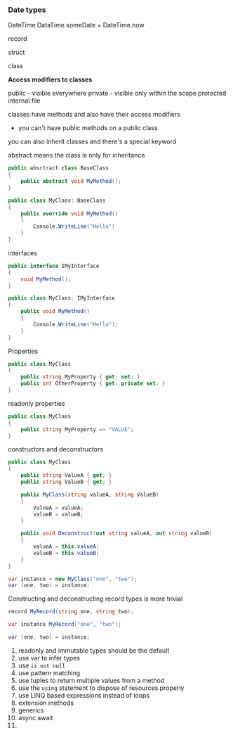 


### Date types

DateTime
DataTime someDate = DateTime.now

record

struct

class


**Access modifiers to classes**

public - visible everywhere
private - visible only within the scope
protected
internal
file

classes have methods and also have their access modifiers
- you can't have public methods on a public class

you can also inherit classes and there's a special keyword

abstract means the class is only for inheritance
```c#
public absrtract class BaseClass
{
	public abstract void MyMethod();
}

public class MyClass: BaseClass
{
	public override void MyMethod()
	{
		Console.WriteLine("Hello")
	}
}
```


interfaces
```c#
public interface IMyInterface
{
	void MyMethod();
}

public class MyClass: IMyInterface
{
	public void MyMethod()
	{
		Console.WriteLine("Hello");
	}
}
```

Properties
```c#
public class MyClass
{
	public string MyProperty { get; set; }
	public int OtherProperty { get; private set; }
}
```

readonly properties

```c#
public class MyClass
{
	public string MyProperty => "VALUE";
}
```


constructors and deconstructors
```c# 
public class MyClass
{
	public string ValueA { get; }
	public string ValueB { get; }

	public MyClass(string valueA, string ValueB)
	{
		ValueA = valueA;
		valueB = valueB;
	}

	public void Deconstruct(out string valueA, out string valueB)
	{
		valueA = this.valueA;
		valueB = this.valueB;
	}
}

var instance = new MyClass("one", "two");
var (one, two) = instance;
```

Constructing and deconstructing record types is more trivial

```c#
record MyRecord(string one, string two);

var instance MyRecord("one", "two");

var (one, two) = instance;
```

1. readonly and immutable types should be the default
2. use var to infer types
3. use `is not null` 
4. use pattern matching 
5. use tuples to return multiple values from a method
6. use the `using` statement to dispose of resources properly
7. use LINQ based expressions instead of loops
8. extension methods
9. generics
10. async await
11. 